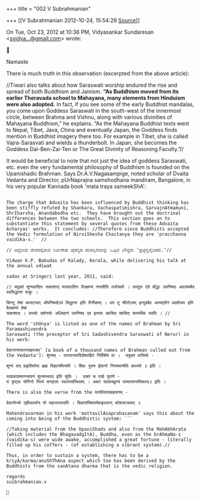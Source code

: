 +++
title = "002 V Subrahmanian"

+++
[[V Subrahmanian	2012-10-24, 15:54:28 [Source](https://groups.google.com/g/bvparishat/c/Y4h92d1vt4E)]]



On Tue, Oct 23, 2012 at 10:36 PM, Vidyasankar Sundaresan \<[svidya...@gmail.com]()\> wrote:  



  
Namaste  
  
There is much truth in this observation (excerpted from the above article):  
  
//Tiwari also talks about how Saraswati worship endured the rise and spread of both Buddhism and Jainism. **“As Buddhism moved from its earlier Theravada school to Mahayana, many elements from Hinduism were also adopted.** In fact, if you see some of the early Buddhist mandalas, you come upon Goddess Saraswati in the south-west of the innermost circle, between Brahma and Vishnu, along with various divinities of Mahayana Buddhism,” he explains. “As the Mahayana Buddhist texts went to Nepal, Tibet, Java, China and eventually Japan, the Goddess finds mention in Buddhist imagery there too. For example in Tibet, she is called Vajra-Sarasvati and wields a thunderbolt. In Japan, she becomes the Goddess Dai-Ben-Zai-Ten or The Great Divinity of Reasoning Faculty.”//  
  
It would be beneficial to note that not just the idea of goddess Saraswati, etc. even the very fundamental philosophy of Buddhism is founded on the Upanishadic Brahman. Says Dr.A.V.Nagasampige, noted scholar of Dvaita Vedanta and Director, pUrNaprajna samshodhana mandiram, Bangalore, in his very popular Kannada book 'mata traya sameekShA':  
  

``` On page 51 it carries a heading: Is AdvaitavAda Bauddhadarshana? On page 54 there is a heading : Bauddhas are pracchanna vaidikas.  It says:

The charge that Advaita has been influenced by Buddhist thinking has been stiffly refuted by Shankara, Vachaspatimishra, SarvajnAtmamuni, ShrIharsha, Anandabodha etc.  They have brought out the doctrinal differences between the two schools.  This section goes on to substantiate this statement by several quotes from these Advaita Acharyas' works.  It concludes: //Therefore since Buddhists accepted the Vedic formulation of NirviShesha Chaitanya they are 'pracchanna vaidika-s.'  //

// ಆದ್ದರಿಂದ ವೇದದಲ್ಲಿರುವ ನಿರ್ವಿಶೇಷ ಚೈತನ್ಯದ ಪರಿಕಲ್ಪನೆಯನ್ನು ಒಪ್ಪಿದ ಬೌದ್ಧರು ’ಪ್ರಚ್ಛನ್ನವೈದಿಕರು.’//

Vidwan K.P. Babudas of Kalady, Kerala, while delivering his talk at the annual vdiwat 

sadas at Sringeri last year, 2011, said:

// यदुक्तं शून्यवादिनः सकाशात् मायावादिनः वैलक्षण्यं नास्तीति तत्रोच्यते । वस्तुतः एते बौद्धाः उपनिषदः अवलम्ब्यैव स्वसिद्धान्तं चक्रुः ।

किन्तु तेषां कापट्यात् औपनिषदोऽयं सिद्धान्त इति तैर्नोक्तम् । वयं तु श्रौतोऽयम् इत्युक्वैव अस्मद्दर्शनं प्रदर्शयाम इति वैलक्षण्यं तेषां 
सकाशात् । उभयोः दर्शनयोः अधिष्ठानं उपनिषद एव इत्यतः क्वचित् क्वचित् साम्यमिव भवति । // 

The word 'shUnya' is listed as one of the names of Brahman by Sri Paramashivendra 
Saraswati (the preceptor of Sri Sadashivendra Saraswati of Nerur) in his work:

वेदान्तनामरत्नसहस्त्रम्’ [a book of a thousand names of Brahman culled out from the Vedanta']: शून्यम् - पारतत्त्र्यादिदोषरहितं निर्विशेषं वा ।  तदुक्तं वासिष्ठे -

शून्यं तत् प्रकृतिर्माया ब्रह्म विज्ञानमित्यपि । शिवः पुरुष ईशानो नित्यमात्मेति कथ्यते ॥ इति ।

स्वप्रकाशमानन्दघनं शून्यमभवत् इति श्रुतिः ।  उक्तं च पाद्मे पुराणे - 
यं दृष्ट्वा योगिनो नित्यं सन्तृप्ताः स्वात्मसंस्थितम् । अक्षरं सदसच्छून्यं परमात्मानमीश्वरम्॥ इति । 

There is also the verse from the मत्तविलासप्रहसनम् -

वेदान्तेभ्यो गृहीत्वार्थान् यो महाभारतादपि । विप्राणांमिषतामेवकृतवान् कोशसञ्चयम् ॥ 

Mahendravarman in his work 'mattavilAsaprahasanam' says this about the coming into being of the Buddhistic system: ```

//Taking material from the UpaniShads and also from the MahAbhArata (which includes the BhagavadgItA), Buddha, even as the brAhmaNa-s (vaidika-s) were wide awake, accomplished a great fortune - literally filled up his coffers - (of establishing a vibrant system).//   
  
Thus, in order to sustain a system, there has to be a kriyA/karma/anuShThAna aspect which too has been derived by the Buddhists from the sanAtana dharma that is the vedic religion.  
  
regards  
suibrahmanian.v  



